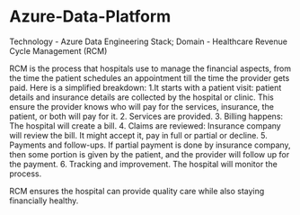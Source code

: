 # Azure-Data-Platform
Technology - Azure Data Engineering Stack; Domain - Healthcare Revenue Cycle Management (RCM)

RCM is the process that hospitals use to manage the financial aspects, from the time the patient schedules an appointment till the time the provider gets paid. Here is a simplified breakdown:
1.It starts with a patient visit: patient details and insurance details are collected by the hospital or clinic. This ensure the provider knows who will pay for the services, insurance, the patient, or both will pay for it.
2. Services are provided.
3. Billing happens: The hospital will create a bill.
4. Claims are reviewed: Insurance company will review the bill. It might accept it, pay in full or partial or decline.
5. Payments and follow-ups. If partial payment is done by insurance company, then some portion is given by the patient, and the provider will follow up for the payment.
6. Tracking and improvement. The hospital will monitor the process.

RCM ensures the hospital can provide quality care while also staying financially healthy.
